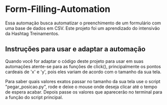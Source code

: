 # Form-Filling-Automation
Essa automação busca automatizar o preenchimento de um formulário com uma base de dados em CSV. Este projeto foi um aprendizado do intensivão da Hashtag Treinamentos.

## Instruções para usar e adaptar a automação

Quando você for adaptar o código deste projeto para usar em suas automações atente-se para as funções de click(), principalmente os pontos cardeais de 'x' e 'y',
pois eles variam de acordo com o tamanho da sua tela.

Para saber quais valores exatos passar no tamanho da sua tela use o script "pegar_posicao.py", rode e deixe o mouse onde deseja clicar até o tempo de espera acabar.
Depois passe os valores que aparecerão no terminal para a função do script principal.
